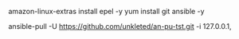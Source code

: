 amazon-linux-extras install epel -y
yum install git ansible -y

ansible-pull -U https://github.com/unkleted/an-pu-tst.git -i 127.0.0.1,